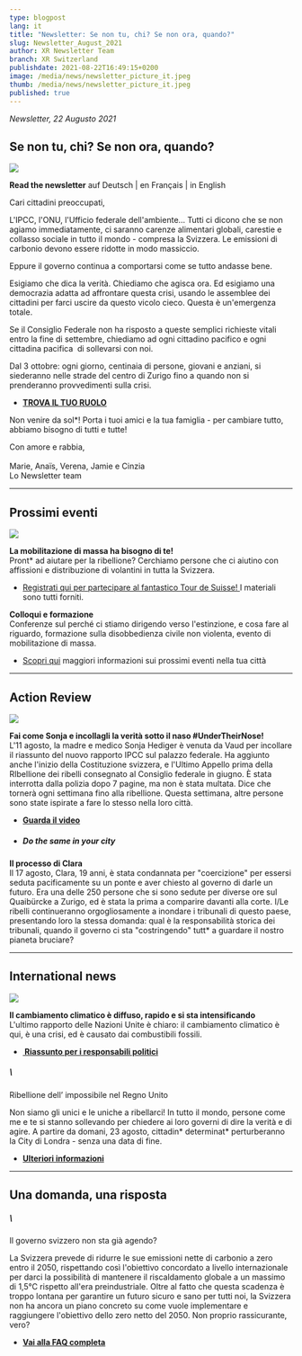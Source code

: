 ```yaml
---
type: blogpost
lang: it
title: "Newsletter: Se non tu, chi? Se non ora, quando?"
slug: Newsletter_August_2021
author: XR Newsletter Team
branch: XR Switzerland
publishdate: 2021-08-22T16:49:15+0200
image: /media/news/newsletter_picture_it.jpeg
thumb: /media/news/newsletter_picture_it.jpeg
published: true
---
```

*Newsletter, 22 Augusto 2021*

## **Se non tu, chi? Se non ora, quando?**

![](/media/newsletter_picture_it.jpeg)

**Read the newsletter** auf Deutsch | en Français | in English

Cari cittadini preoccupati,

L'IPCC, l'ONU, l'Ufficio federale dell'ambiente... Tutti ci dicono che se non agiamo immediatamente, ci saranno carenze alimentari globali, carestie e collasso sociale in tutto il mondo - compresa la Svizzera. Le emissioni di carbonio devono essere ridotte in modo massiccio.

Eppure il governo continua a comportarsi come se tutto andasse bene. 

Esigiamo che dica la verità. Chiediamo che agisca ora. Ed esigiamo una democrazia adatta ad affrontare questa crisi, usando le assemblee dei cittadini per farci uscire da questo vicolo cieco. Questa è un'emergenza totale.

Se il Consiglio Federale non ha risposto a queste semplici richieste vitali entro la fine di settembre, chiediamo ad ogni cittadino pacifico e ogni cittadina pacifica  di sollevarsi con noi.

Dal 3 ottobre: ogni giorno, centinaia di persone, giovani e anziani, si siederanno nelle strade del centro di Zurigo fino a quando non si prenderanno provvedimenti sulla crisi.

* **[TROVA IL TUO RUOLO](https://actionnetwork.org/forms/sign-up-for-the-rebellion-it?link_id=11&can_id=f5ff39a52a10cfb3ba21db1bd7808671&source=email-if-not-you-who-if-not-now-when&email_referrer=email_1265691&email_subject=if-not-you-who-if-not-now-when)**

Non venire da sol*! Porta i tuoi amici e la tua famiglia - per cambiare tutto, abbiamo bisogno di tutti e tutte! 

Con amore e rabbia,\
\
Marie, Anaïs, Verena, Jamie e Cinzia\
Lo Newsletter team

- - -

## **Prossimi eventi**

![](/media/export-2-.png)

**La mobilitazione di massa ha bisogno di te!**\
Pront* ad aiutare per la ribellione? Cerchiamo persone che ci aiutino con affissioni e distribuzione di volantini in tutta la Svizzera. 

* [Registrati qui per partecipare al fantastico Tour de Suisse! ](https://www.xrebellion.ch/de/act/events/tour-de-suisse/)I materiali sono tutti forniti.

**Colloqui e formazione**\
Conferenze sul perché ci stiamo dirigendo verso l'estinzione, e cosa fare al riguardo, formazione sulla disobbedienza civile non violenta, evento di mobilitazione di massa. 

* [Scopri qui](https://www.xrebellion.ch/de/act/events/) maggiori informazioni sui prossimi eventi nella tua città

- - -

## **Action Review**

![](/media/dscf9623.jpg)

**Fai come Sonja e incollagli la verità sotto il naso #UnderTheirNose!**\
L'11 agosto, la madre e medico Sonja Hediger è venuta da Vaud per incollare il riassunto del nuovo rapporto IPCC sul palazzo federale. Ha aggiunto anche l'inizio della Costituzione svizzera, e l'Ultimo Appello prima della RIbellione dei ribelli consegnato al Consiglio federale in giugno. È stata interrotta dalla polizia dopo 7 pagine, ma non è stata multata. Dice che tornerà ogni settimana fino alla ribellione. Questa settimana, altre persone sono state ispirate a fare lo stesso nella loro città. 

* **[Guarda il video](https://www.facebook.com/XRSwitzerland/videos/173493621516933)**
* ##### **Do the same in your city**

**Il processo di Clara**\
Il 17 agosto, Clara, 19 anni, è stata condannata per "coercizione" per essersi seduta pacificamente su un ponte e aver chiesto al governo di darle un futuro. Era una delle 250 persone che si sono sedute per diverse ore sul Quaibürcke a Zurigo, ed è stata la prima a comparire davanti alla corte. I/Le ribelli continueranno orgogliosamente a inondare i tribunali di questo paese, presentando loro la stessa domanda: qual è la responsabilità storica dei tribunali, quando il governo ci sta "costringendo" tutt* a guardare il nostro pianeta bruciare?

- - -

## **International news**

![](/media/the-truth-video-overlay-2000x1025-c-center.jpeg)

**Il cambiamento climatico è diffuso, rapido e si sta intensificando**\
L'ultimo rapporto delle Nazioni Unite è chiaro: il cambiamento climatico è qui, è una crisi, ed è causato dai combustibili fossili.

* **[ Riassunto per i responsabili politici](https://www.ipcc.ch/report/ar6/wg1/downloads/report/IPCC_AR6_WGI_SPM.pdf)**

##### \
Ribellione dell’ impossibile nel Regno Unito

Non siamo gli unici e le uniche a ribellarci! In tutto il mondo, persone come me e te si stanno sollevando per chiedere ai loro governi di dire la verità e di agire. A partire da domani, 23 agosto, cittadin\* determinat\* perturberanno  la City di Londra - senza una data di fine.

* **[Ulteriori informazioni](https://extinctionrebellion.uk/next-uk-rebellion/)**

- - -

## **Una domanda, una risposta**

##### \
Il governo svizzero non sta già agendo?

La Svizzera prevede di ridurre le sue emissioni nette di carbonio a zero entro il 2050, rispettando così l'obiettivo concordato a livello internazionale per darci la possibilità di mantenere il riscaldamento globale a un massimo di 1,5°C rispetto all'era preindustriale. Oltre al fatto che questa scadenza è troppo lontana per garantire un futuro sicuro e sano per tutti noi, la Svizzera non ha ancora un piano concreto su come vuole implementare e raggiungere l'obiettivo dello zero netto del 2050. Non proprio rassicurante, vero?

* **[Vai alla FAQ completa](https://www.xrebellion.ch/it/about/faq/)**